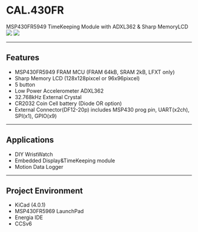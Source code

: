# CAL.430FR #

MSP430FR5949 TimeKeeping Module with ADXL362 & Sharp MemoryLCD
![](https://lh3.googleusercontent.com/-BG61CUv3bKM/VRqzfOb5q5I/AAAAAAAAF9M/2KUVp6UUn44/s720-Ic42/RIMG2595.JPG)
![](https://lh3.googleusercontent.com/-ViAPIVbQbm0/VtBCWzGaOmI/AAAAAAAAF9Q/bDEgPBePlYQ/s720-Ic42/CAL430FR_watch.jpg)

----------

## Features ##

- MSP430FR5949 FRAM MCU (FRAM 64kB, SRAM 2kB, LFXT only)
- Sharp Memory LCD (128x128pixcel or 96x96pixcel)
- 5 button
- Low Power Accelerometer ADXL362
- 32.768kHz External Crystal
- CR2032 Coin Cell battery (Diode OR option)
- External Connector(DF12-20p) includes MSP430 prog pin, UART(x2ch), SPI(x1), GPIO(x9)

----------
## Applications ##

- DIY WristWatch
- Embedded Display&TimeKeeping module
- Motion Data Logger

----------

## Project Environment ##

- KiCad (4.0.1)
- MSP430FR5969 LaunchPad
- Energia IDE
- CCSv6
